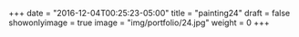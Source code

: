 
+++
date = "2016-12-04T00:25:23-05:00"
title = "painting24"
draft = false
showonlyimage = true
image = "img/portfolio/24.jpg"
weight = 0
+++
